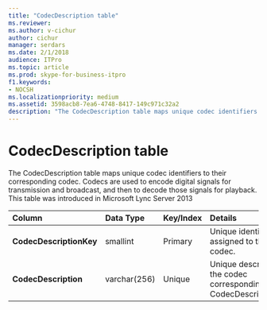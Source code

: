 ```yaml
---
title: "CodecDescription table"
ms.reviewer: 
ms.author: v-cichur
author: cichur
manager: serdars
ms.date: 2/1/2018
audience: ITPro
ms.topic: article
ms.prod: skype-for-business-itpro
f1.keywords:
- NOCSH
ms.localizationpriority: medium
ms.assetid: 3598acb8-7ea6-4748-8417-149c971c32a2
description: "The CodecDescription table maps unique codec identifiers to their corresponding codec. Codecs are used to encode digital signals for transmission and broadcast, and then to decode those signals for playback. This table was introduced in Microsoft Lync Server 2013"
---
```


# CodecDescription table
 
The CodecDescription table maps unique codec identifiers to their corresponding codec. Codecs are used to encode digital signals for transmission and broadcast, and then to decode those signals for playback. This table was introduced in Microsoft Lync Server 2013
  
|**Column**|**Data Type**|**Key/Index**|**Details**|
|:-----|:-----|:-----|:-----|
|**CodecDescriptionKey** <br/> |smallint  <br/> |Primary  <br/> |Unique identifier assigned to the codec.  <br/> |
|**CodecDescription** <br/> |varchar(256)  <br/> |Unique  <br/> |Unique description of the codec corresponding to the CodecDescriptionKey.  <br/> |
   

